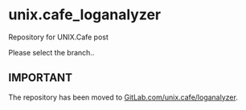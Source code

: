  
# unix.cafe_loganalyzer
Repository for UNIX.Cafe post

Please select the branch..

## IMPORTANT
The repository has been moved to [GitLab.com/unix.cafe/loganalyzer](https://gitlab.com/unix.cafe/loganalyzer).
